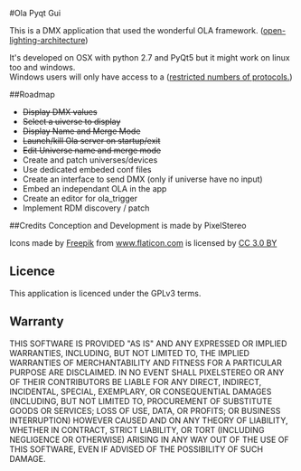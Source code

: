 #Ola Pyqt Gui

This is a DMX application that used the wonderful OLA framework. ([open-lighting-architecture](https://www.openlighting.org/ola/))

It's developed on OSX with python 2.7 and PyQt5 but it might work on linux too and windows.    
Windows users will only have access to a ([restricted numbers of protocols.](https://www.openlighting.org/ola/))    

##Roadmap
* ~~Display DMX values~~
* ~~Select a uiverse to display~~
* ~~Display Name and Merge Mode~~
* ~~Launch/kill Ola server on startup/exit~~
* ~~Edit Universe name and merge mode~~
* Create and patch universes/devices
* Use dedicated embeded conf files
* Create an interface to send DMX (only if universe have no input)
* Embed an independant OLA in the app
* Create an editor for ola_trigger
* Implement RDM discovery / patch

##Credits
Conception and Development is made by PixelStereo
<p>Icons made by <a href="http://www.freepik.com" title="Freepik">Freepik</a> from <a href="http://www.flaticon.com" title="Flaticon">www.flaticon.com</a> is licensed by <a href="http://creativecommons.org/licenses/by/3.0/" title="Creative Commons BY 3.0" target="_blank">CC 3.0 BY</a></p>

## Licence
This application is licenced under the GPLv3 terms.

## Warranty
THIS SOFTWARE IS PROVIDED "AS IS" AND ANY EXPRESSED OR IMPLIED WARRANTIES, INCLUDING, BUT NOT LIMITED TO, THE IMPLIED WARRANTIES OF MERCHANTABILITY AND FITNESS FOR A PARTICULAR PURPOSE ARE DISCLAIMED. IN NO EVENT SHALL PIXELSTEREO OR ANY OF THEIR CONTRIBUTORS BE LIABLE FOR ANY DIRECT, INDIRECT, INCIDENTAL, SPECIAL, EXEMPLARY, OR CONSEQUENTIAL DAMAGES (INCLUDING, BUT NOT LIMITED TO, PROCUREMENT OF SUBSTITUTE GOODS OR SERVICES; LOSS OF USE, DATA, OR PROFITS; OR BUSINESS INTERRUPTION) HOWEVER CAUSED AND ON ANY THEORY OF LIABILITY, WHETHER IN CONTRACT, STRICT LIABILITY, OR TORT (INCLUDING NEGLIGENCE OR OTHERWISE) ARISING IN ANY WAY OUT OF THE USE OF THIS SOFTWARE, EVEN IF ADVISED OF THE POSSIBILITY OF SUCH DAMAGE.
